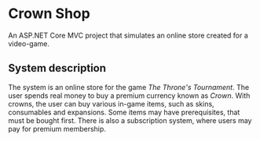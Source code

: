 # Crown Shop

An ASP.NET Core MVC project that simulates an online store created for a video-game.

## System description

The system is an online store for the game *The Throne's Tournament*. The user spends real money to buy a premium currency known as *Crown*. With crowns, the user can buy various in-game items, such as skins, consumables and expansions. Some items may have prerequisites, that must be bought first. There is also a subscription system, where users may pay for premium membership.
